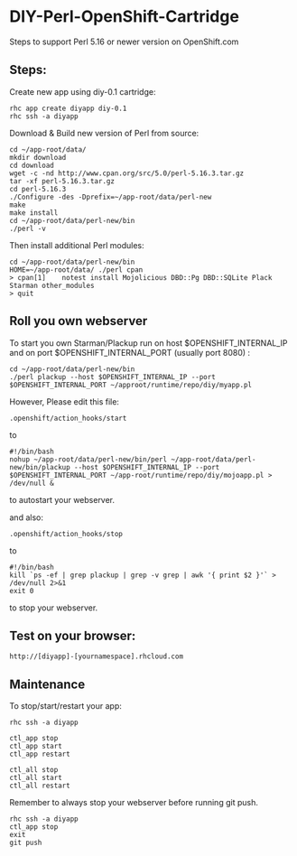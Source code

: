 DIY-Perl-OpenShift-Cartridge
====================

Steps to support Perl 5.16 or newer version on OpenShift.com


Steps:
--------

Create new app using diy-0.1 cartridge:

	rhc app create diyapp diy-0.1
	rhc ssh -a diyapp


Download & Build new version of Perl from source:

	cd ~/app-root/data/
	mkdir download
	cd download
	wget -c -nd http://www.cpan.org/src/5.0/perl-5.16.3.tar.gz
	tar -xf perl-5.16.3.tar.gz
	cd perl-5.16.3
	./Configure -des -Dprefix=~/app-root/data/perl-new
	make 
	make install
	cd ~/app-root/data/perl-new/bin
	./perl -v

Then install additional Perl modules:

	cd ~/app-root/data/perl-new/bin
	HOME=~/app-root/data/ ./perl cpan
	> cpan[1]    notest install Mojolicious DBD::Pg DBD::SQLite Plack Starman other_modules
	> quit


Roll you own webserver
----------------------

To start you own Starman/Plackup run on host $OPENSHIFT_INTERNAL_IP and on port $OPENSHIFT_INTERNAL_PORT (usually port 8080)  :

	cd ~/app-root/data/perl-new/bin
	./perl plackup --host $OPENSHIFT_INTERNAL_IP --port $OPENSHIFT_INTERNAL_PORT ~/approot/runtime/repo/diy/myapp.pl 


However, Please edit this file:

	.openshift/action_hooks/start

to 

	#!/bin/bash
	nohup ~/app-root/data/perl-new/bin/perl ~/app-root/data/perl-new/bin/plackup --host $OPENSHIFT_INTERNAL_IP --port $OPENSHIFT_INTERNAL_PORT ~/app-root/runtime/repo/diy/mojoapp.pl > /dev/null &

to autostart your webserver.


and also:

	.openshift/action_hooks/stop

to

	#!/bin/bash
	kill `ps -ef | grep plackup | grep -v grep | awk '{ print $2 }'` > /dev/null 2>&1
	exit 0

to stop your webserver.




Test on your browser:
----------------------

	http://[diyapp]-[yournamespace].rhcloud.com



Maintenance
------------

To stop/start/restart your app:

	rhc ssh -a diyapp 
	
	ctl_app stop
	ctl_app start
	ctl_app restart
	
	ctl_all stop
	ctl_all start
	ctl_all restart


Remember to always stop your webserver before running git push.
	
	rhc ssh -a diyapp
	ctl_app stop
	exit
	git push

